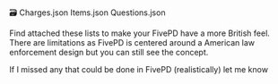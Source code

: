 🗃️ 
Charges.json
Items.json
Questions.json


Find attached these lists to make your FivePD have a more British feel. There are limitations as FivePD is centered around a American law enforcement design but you can still see the concept.

If I missed any that could be done in FivePD (realistically) let me know
